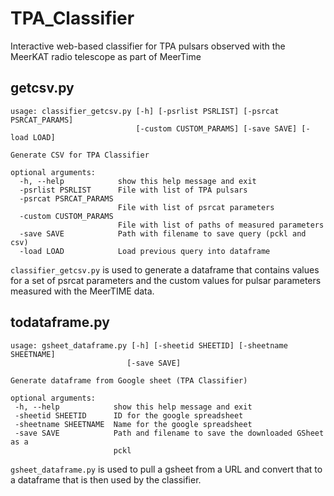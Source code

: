 # TPA_Classifier
Interactive web-based classifier for TPA pulsars observed with the MeerKAT radio telescope as part of MeerTime

## getcsv.py
```
usage: classifier_getcsv.py [-h] [-psrlist PSRLIST] [-psrcat PSRCAT_PARAMS]
                            [-custom CUSTOM_PARAMS] [-save SAVE] [-load LOAD]

Generate CSV for TPA Classifier

optional arguments:
  -h, --help            show this help message and exit
  -psrlist PSRLIST      File with list of TPA pulsars
  -psrcat PSRCAT_PARAMS
                        File with list of psrcat parameters
  -custom CUSTOM_PARAMS
                        File with list of paths of measured parameters
  -save SAVE            Path with filename to save query (pckl and csv)
  -load LOAD            Load previous query into dataframe
 ```
  
`classifier_getcsv.py` is used to generate a dataframe that contains values for a set of psrcat parameters and the custom values for pulsar parameters measured with the MeerTIME data. 
 
 ## todataframe.py
 ```
 usage: gsheet_dataframe.py [-h] [-sheetid SHEETID] [-sheetname SHEETNAME]
                           [-save SAVE]

Generate dataframe from Google sheet (TPA Classifier)

optional arguments:
  -h, --help            show this help message and exit
  -sheetid SHEETID      ID for the google spreadsheet
  -sheetname SHEETNAME  Name for the google spreadsheet
  -save SAVE            Path and filename to save the downloaded GSheet as a
                        pckl
```
`gsheet_dataframe.py` is used to pull a gsheet from a URL and convert that to a dataframe that is then used by the classifier.                         
                       
                     
